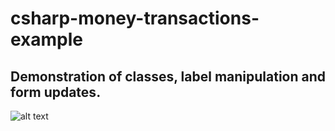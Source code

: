 # csharp-money-transactions-example
## Demonstration of classes, label manipulation and form updates.

![alt text](https://github.com/techinologic/csharp-money-transactions-example/blob/master/c%23_guys_gif.gif)
